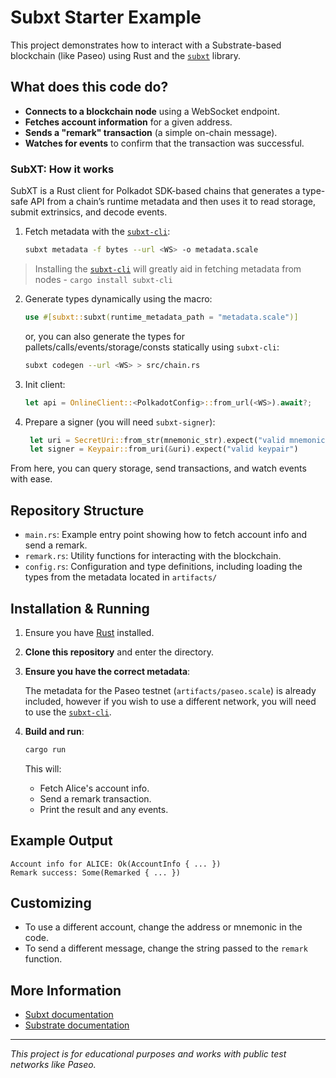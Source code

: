 # Subxt Starter Example

This project demonstrates how to interact with a Substrate-based blockchain (like Paseo) using Rust and the [`subxt`](https://github.com/paritytech/subxt) library.

## What does this code do?

- **Connects to a blockchain node** using a WebSocket endpoint.
- **Fetches account information** for a given address.
- **Sends a "remark" transaction** (a simple on-chain message).
- **Watches for events** to confirm that the transaction was successful.

### SubXT: How it works

SubXT is a Rust client for Polkadot SDK-based chains that generates a type-safe API from a chain’s runtime metadata and then uses it to read storage, submit extrinsics, and decode events. 

1. Fetch metadata with the [`subxt-cli`](https://crates.io/crates/subxt-cli):
   
    ```sh
    subxt metadata -f bytes --url <WS> -o metadata.scale
    ```

> Installing the [`subxt-cli`](https://crates.io/crates/subxt-cli) will greatly aid in fetching metadata from nodes - `cargo install subxt-cli`

2. Generate types dynamically using the macro: 
   
   ```rust
   use #[subxt::subxt(runtime_metadata_path = "metadata.scale")]
   ```

   or, you can also generate the types for pallets/calls/events/storage/consts statically using `subxt-cli`:
   
    ```sh
    subxt codegen --url <WS> > src/chain.rs
    ```
3. Init client:
   ```rust
   let api = OnlineClient::<PolkadotConfig>::from_url(<WS>).await?;
   ```

4. Prepare a signer (you will need `subxt-signer`):
   ```rust
    let uri = SecretUri::from_str(mnemonic_str).expect("valid mnemonic");
    let signer = Keypair::from_uri(&uri).expect("valid keypair")
   ```

From here, you can query storage, send transactions, and watch events with ease.

## Repository Structure

- `main.rs`: Example entry point showing how to fetch account info and send a remark.
- `remark.rs`: Utility functions for interacting with the blockchain.
- `config.rs`: Configuration and type definitions, including loading the types from the metadata located in `artifacts/`

## Installation & Running

1. Ensure you have [Rust](https://rustup.rs/) installed.

2. **Clone this repository** and enter the directory.

3. **Ensure you have the correct metadata**:  
   
   The metadata for the Paseo testnet (`artifacts/paseo.scale`) is already included, however if you wish to use a different network, you will need to use the [`subxt-cli`](https://crates.io/crates/subxt-cli).

4. **Build and run**:
   
   ```sh
   cargo run
   ```

   This will:
   - Fetch Alice's account info.
   - Send a remark transaction.
   - Print the result and any events.

## Example Output

```
Account info for ALICE: Ok(AccountInfo { ... })
Remark success: Some(Remarked { ... })
```

## Customizing

- To use a different account, change the address or mnemonic in the code.
- To send a different message, change the string passed to the `remark` function.

## More Information

- [Subxt documentation](https://docs.rs/subxt/latest/subxt/book/index.html)
- [Substrate documentation](https://docs.polkadot.com/develop/toolkit/api-libraries/subxt/)

---
*This project is for educational purposes and works with public test networks like Paseo.*
